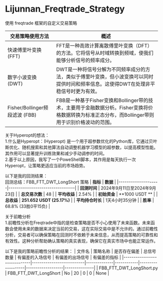 # Lijunnan_Freqtrade_Strategy  
使用 freqtrade 框架的自定义交易策略  

| 交易策略使用方法             | 概述                                                                                                          |
|-----------------------------|----------------------------------------------------------------------------------------------------------------|
| 快速傅里叶变换 (FFT)       | FFT是一种高效计算离散傅里叶变换（DFT）的方法。它将信号从时域转换到频域，使我们能够分析信号的频率成分。                           |
| 数字小波变换 (DWT)         | DWT是一种将信号分解为不同频率成分的方法，类似于傅里叶变换，但小波变换可以同时提供时间和频率信息。这使得DWT在处理非平稳信号时更为有效。 |
| Fisher/Bollinger频段滤波 (FBB) | FBB是一种基于Fisher变换和Bollinger带的技术，主要用于金融数据分析。Fisher变换将价格数据转换为标准正态分布，而Bollinger带则用于识别价格波动的范围。 |

关于Hyperopt的想法：  
1.什么是Hyperopt：(Hyperopt) 是一个用于超参数优化的Python库，它通过贝叶斯优化、随机搜索和其他算法自动调整机器学习模型的超参数，以提高模型性能。其作用可以显著提升训练效果和减少手动调参的时间。  
2.基于以上原因，我写了一个PoweShell脚本，其作用是每天执行一次Hyperopt，让策略更适应当前的市场趋势。  

以下是我的回测结果：  
回测总结：FBB_FTT_DWT_LongShort 策略
| **指标**            | **数据**                          |
|---------------------|----------------------------------|
| **回测时间**        | 2024年9月11日至2024年9月23日     |
| **总交易次数**      | 48                               |
| **平均收益**        | 2.54%                            |
| **初始资金**          | **1000 USDT **       |
| **总收益**          | **251.652 USDT (25.17%)**       |
| **平均持仓时长**    | 1天4小时35分钟                   |
| **胜率**            | 68.8% (33胜0平15负)             |


关于前瞻分析  
1.前瞻性分析在Freqtrade中指的是检查策略是否不小心使用了未来函数。未来函数会使用未来的数据来决定当前的交易，这在实际交易中是不允许的。通过前瞻性分析，交易者可以确保策略在回测时不依赖于未来信息，从而提高策略的可靠性和有效性。这种分析帮助确认策略的真实表现，确保它在真实市场中也能正常运作。

以下是我的策略前瞻性分析的结果：
| 文件名                       | 策略名称                  | 是否存在偏差 | 总信号数量 | 有偏差的入场信号 | 有偏差的出场信号 | 有偏差的指标 |
|------------------------------|---------------------------|--------------|------------|-------------------|-------------------|---------------|
| FBB_FTT_DWT_LongShort.py     | FBB_FTT_DWT_LongShort     | No           | 20         | 0                 | 0                 | None          |



